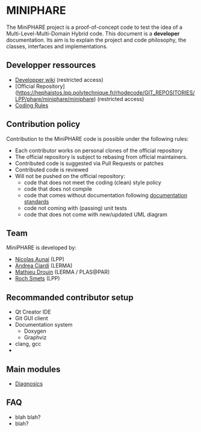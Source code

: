 
MINIPHARE
=========


The MiniPHARE project is a proof-of-concept code to test the idea of a Multi-Level-Multi-Domain Hybrid code.
This document is a **developer** documentation. Its aim is to explain the project and code philosophy, the classes, interfaces and implementations.


## Developper ressources

* [Developper wiki](https://hephaistos.lpp.polytechnique.fr/redmine/projects/hyb-par) (restricted access)
* [Official Repository] (https://hephaistos.lpp.polytechnique.fr/rhodecode/GIT_REPOSITORIES/LPP/phare/miniphare/miniphare) (restricted access)
* [Coding Rules](codingrules.md)


## Contribution policy

Contribution to the MiniPHARE code is possible under the following rules:

* Each contributor works on personal clones of the official repository
* The official repository is subject to rebasing from official maintainers.
* Contributed code is suggested via Pull Requests or patches
* Contributed code is reviewed
* Will not be pushed on the official repository:
    * code that does not meet the coding (clean) style policy
    * code that does not compile
    * code that comes without documentation following [documentation standards](docstandards.md)
    * code not coming with (passing) unit tests
    * code that does not come with new/updated UML diagram



## Team

MiniPHARE is developed by:

* [Nicolas Aunai](http://www.nicolasaunai.com) (LPP)
* [Andrea Ciardi](https://sites.google.com/site/andreaciardihomepage/home) (LERMA)
* [Mathieu Drouin](https://www.scholar.live/citations?user=RplJJEQAAAAJ&hl=en)  (LERMA / PLAS\@PAR)
* [Roch Smets](http://www.lpp.fr/-Roch-Smets,264-) (LPP)


## Recommanded contributor setup

* Qt Creator IDE
* Git GUI client
* Documentation system
    * Doxygen
    * Graphviz
* clang, gcc
*



## Main modules

* [Diagnosics](diagnostics.md)



## FAQ

* blah blah?
* blah?
